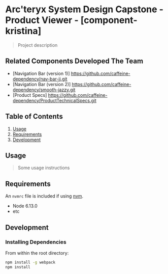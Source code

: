 # Arc'teryx System Design Capstone - Product Viewer - [component-kristina]

> Project description



## Related Components Developed The Team 

  - [Navigation Bar (version 1)] https://github.com/caffeine-dependency/nav-bar-jj.git
  - [Navigation Bar (version 2)] https://github.com/caffeine-dependency/smooth-jazzy.git
  - [Product Specs] https://github.com/caffeine-dependency/ProductTechnicalSpecs.git

## Table of Contents

1. [Usage](#Usage)
1. [Requirements](#requirements)
1. [Development](#development)

## Usage

> Some usage instructions

## Requirements

An `nvmrc` file is included if using [nvm](https://github.com/creationix/nvm).

- Node 6.13.0
- etc

## Development

### Installing Dependencies

From within the root directory:

```sh
npm install -g webpack
npm install
```

